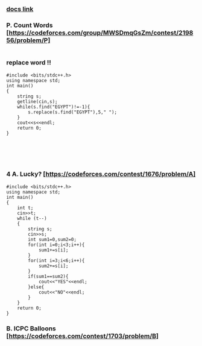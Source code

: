 ### [docs link](https://docs.google.com/document/d/1WFGslKV39uVkaCA5pKfzaKMaZKQ7f2TCxuUagTJikkk/edit)

### P. Count Words [https://codeforces.com/group/MWSDmqGsZm/contest/219856/problem/P]
```

```
###  replace word !! 
```
#include <bits/stdc++.h>
using namespace std;
int main()
{
    string s;
    getline(cin,s);
    while(s.find("EGYPT")!=-1){
        s.replace(s.find("EGYPT"),5," ");
    }
    cout<<s<<endl;
    return 0;
}
```
### 
```

```
### 
```

```
### 
```

```
### 4 A. Lucky? [https://codeforces.com/contest/1676/problem/A]
```
#include <bits/stdc++.h>
using namespace std;
int main()
{
    int t;
    cin>>t;
    while (t--)
    {
        string s;
        cin>>s;
        int sum1=0,sum2=0;
        for(int i=0;i<3;i++){
            sum1+=s[i];
        }
        for(int i=3;i<6;i++){
            sum2+=s[i];
        }
        if(sum1==sum2){
            cout<<"YES"<<endl;
        }else{
            cout<<"NO"<<endl;
        }
    }
    return 0;
}
```
### B. ICPC Balloons [https://codeforces.com/contest/1703/problem/B]
```

```